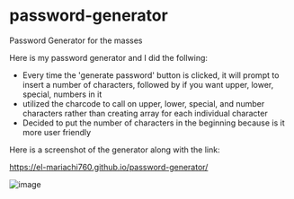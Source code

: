 # password-generator
Password Generator for the masses

Here is my password generator and I did the follwing:

- Every time the 'generate password' button is clicked, it will prompt to insert a number of characters, followed by if you want upper, lower, special, numbers in it
- utilized the charcode to call on upper, lower, special, and number characters rather than creating array for each individual character
- Decided to put the number of characters in the beginning because is it more user friendly 

Here is a screenshot of the generator along with the link:

https://el-mariachi760.github.io/password-generator/

![image](https://user-images.githubusercontent.com/94568874/162650318-ac94e4ca-a0f1-4a4b-94e1-57b7d1270ff8.png)
